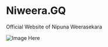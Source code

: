 # Niweera.GQ
Official Website of Nipuna Weerasekara


![Image Here](http://g.recordit.co/9wyTOOHDXy.gif)
